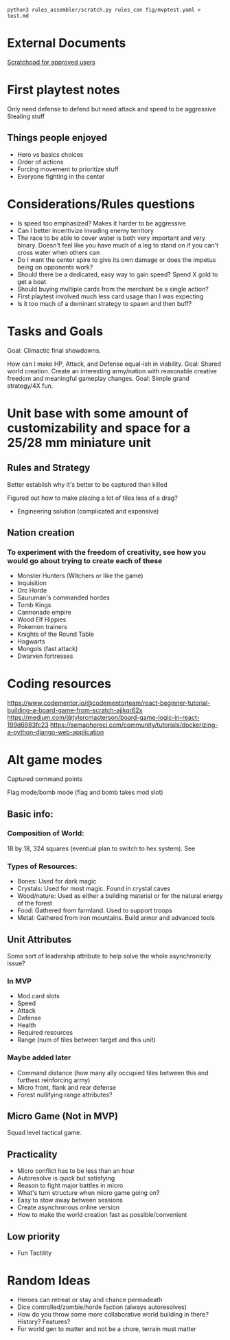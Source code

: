 `python3 rules_assembler/scratch.py rules_con
fig/mvptest.yaml > test.md`
# External Documents
[Scratchpad for approved users](https://docs.google.com/spreadsheets/d/1SqPaM-jYs_t_nmvrggNWgCnIZnRa9HCgeLDSRLtYyLs/edit#gid=0)

# First playtest notes
Only need defense to defend but need attack and speed to be aggressive  
Stealing stuff  

## Things people enjoyed
- Hero vs basics choices
- Order of actions
- Forcing movement to prioritize stuff
- Everyone fighting in the center

# Considerations/Rules questions

- Is speed too emphasized? Makes it harder to be aggressive
- Can I better incentivize invading enemy territory
- The race to be able to cover water is both very important and very binary. Doesn't feel like you have much of a leg to stand on if you can't cross water when others can
- Do I want the center spire to give its own damage or does the impetus being on opponents work?
- Should there be a dedicated, easy way to gain speed? Spend X gold to get a boat
- Should buying multiple cards from the merchant be a single action?
- First playtest involved much less card usage than I was expecting
- Is it too much of a dominant strategy to spawn and then buff?

# Tasks and Goals
Goal: Climactic final showdowns.

How can I make HP, Attack, and Defense equal-ish in viability.
Goal: Shared world creation. Create an interesting army/nation with reasonable creative freedom and meaningful gameplay changes.
Goal: Simple grand strategy/4X fun.

# Unit base with some amount of customizability and space for a 25/28 mm miniature unit
## Rules and Strategy

Better establish why it's better to be captured than killed

Figured out how to make placing a lot of tiles less of a drag?
- Engineering solution (complicated and expensive)

## Nation creation

### To experiment with the freedom of creativity, see how you would go about trying to create each of these

- Monster Hunters (Witchers or like the game)
- Inquisition
- Orc Horde
- Sauruman's commanded hordes
- Tomb Kings
- Cannonade empire
- Wood Elf Hippies
- Pokemon trainers
- Knights of the Round Table
- Hogwarts
- Mongols (fast attack)
- Dwarven fortresses


# Coding resources
https://www.codementor.io/@codementorteam/react-beginner-tutorial-building-a-board-game-from-scratch-ajjkqr62x
https://medium.com/@tylercmasterson/board-game-logic-in-react-199d6983fc23
https://semaphoreci.com/community/tutorials/dockerizing-a-python-django-web-application

# Alt game modes

Captured command points

Flag mode/bomb mode (flag and bomb takes mod slot)

## Basic info:

### Composition of World:

18 by 18, 324 squares (eventual plan to switch to hex system). See

### Types of Resources:
- Bones: Used for dark magic
- Crystals: Used for most magic. Found in crystal caves
- Wood/nature: Used as either a building material or for the natural energy of the forest
- Food: Gathered from farmland. Used to support troops
- Metal: Gathered from iron mountains. Build armor and advanced tools

## Unit Attributes

Some sort of leadership attribute to help solve the whole asynchronicity issue?

### In MVP
- Mod card slots
- Speed
- Attack
- Defense
- Health
- Required resources
- Range (num of tiles between target and this unit)

### Maybe added later
- Command distance (how many ally occupied tiles between this and furthest reinforcing army)
- Micro front, flank and rear defense
- Forest nullifying range attributes?

## Micro Game (Not in MVP)

Squad level tactical game.

## Practicality
- Micro conflict has to be less than an hour
- Autoresolve is quick but satisfying
- Reason to fight major battles in micro
- What's turn structure when micro game going on?
- Easy to stow away between sessions
- Create asynchronous online version
- How to make the world creation fast as possible/convenient

## Low priority
- Fun Tactility

# Random Ideas
- Heroes can retreat or stay and chance permadeath
- Dice controlled/zombie/horde faction (always autoresolves)
- How do you throw some more collaborative world building in there? History? Features?
- For world gen to matter and not be a chore, terrain must matter